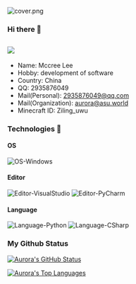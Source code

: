 ![cover.png](https://i.loli.net/2021/07/19/ykTQGhxfYZOve1X.png)

### Hi there 👋
![](https://visitor-badge.glitch.me/badge?page_id=AuroraZiling.readme)
---
- Name: Mccree Lee
- Hobby: development of software
- Country: China
- QQ: 2935876049
- Mail(Personal): 2935876049@qq.com
- Mail(Organization): aurora@asu.world
- Minecraft ID: Ziling_uwu

### Technologies 🔧

#### OS
![OS-Windows](https://img.shields.io/badge/OS-Windows-blue?logo=windows)

#### Editor
![Editor-VisualStudio](https://img.shields.io/badge/Editor-VisualStudio-blue?logo=visual-studio)
![Editor-PyCharm](https://img.shields.io/badge/Editor-PyCharm-blue?logo=pycharm)

#### Language
![Language-Python](https://img.shields.io/badge/Language-Python-blue?logo=python)
![Language-CSharp](https://img.shields.io/badge/Language-CSharp-blue?logo=csharp)

### My Github Status

[![Aurora's GitHub Status](https://github-readme-stats.vercel.app/api?username=auroraziling)](https://github.com/anuraghazra/github-readme-stats)

[![Aurora's Top Languages](https://github-readme-stats.vercel.app/api/top-langs/?username=auroraziling)](https://github.com/anuraghazra/github-readme-stats)
